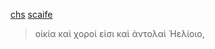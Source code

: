 [chs](https://chs.harvard.edu/primary-source/homeric-odyssey-sb/#12t)
[scaife](https://scaife.perseus.org/reader/urn:cts:greekLit:tlg0012.tlg002.perseus-grc2:12.4)

> οἰκία καὶ χοροί εἰσι καὶ ἀντολαὶ Ἠελίοιο,